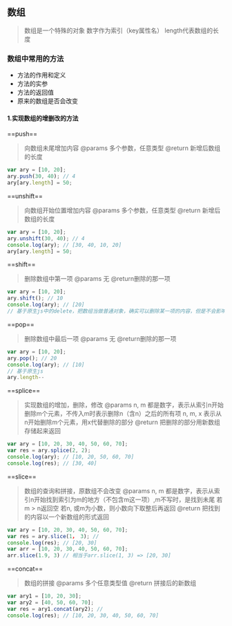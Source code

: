## 数组
> 数组是一个特殊的对象
> 数字作为索引（key属性名）
> length代表数组的长度
### 数组中常用的方法
- 方法的作用和定义
- 方法的实参
- 方法的返回值
- 原来的数组是否会改变
#### 1.实现数组的增删改的方法
==push==
> 向数组未尾增加内容
> @params 
>   多个参数，任意类型
> @return
>   新增后数组的长度
```javascript
var ary = [10, 20];
ary.push(30, 40); // 4
ary[ary.length] = 50;
```

==unshift==
> 向数组开始位置增加内容
> @params 
>   多个参数，任意类型
> @return
>   新增后数组的长度
```javascript
var ary = [10, 20];
ary.unshift(30, 40); // 4
console.log(ary); // [30, 40, 10, 20]
ary[ary.length] = 50;
```

==shift==
> 删除数组中第一项
> @params 
>   无
> @return删除的那一项
```javascript
var ary = [10, 20];
ary.shift(); // 10
console.log(ary); // [20]
// 基于原生js中的delete，把数组当做普通对象，确实可以删除某一项的内容，但是不会影响数组本身的结构特点，length不会变
```

==pop==
> 删除数组中最后一项
> @params 
>   无
> @return删除的那一项
```javascript
var ary = [10, 20];
ary.pop(); // 20
console.log(ary); // [10]
// 基于原生js
ary.length--
```

==splice==
> 实现数组的增加，删除，修改
> @params 
>   n, m 都是数字，表示从索引n开始删除m个元素，不传入m时表示删除n（含n）之后的所有项
>   n, m, x 表示从n开始删除m个元素，用x代替删除的部分
> @return
>   把删除的部分用新数组存储起来返回
```javascript
var ary = [10, 20, 30, 40, 50, 60, 70];
var res = ary.splice(2, 2);
console.log(ary); // [10, 20, 50, 60, 70]
console.log(res); // [30, 40]
```

==slice==
> 数组的查询和拼接，原数组不会改变
> @params 
>   n, m 都是数字，表示从索引n开始找到索引为m的地方（不包含m这一项）,m不写时，是找到未尾
> 若m > n返回空
> 若n, 或m为小数，则小数向下取整后再返回
> @return
> 把找到的内容以一个新数组的形式返回
```javascript
var ary = [10, 20, 30, 40, 50, 60, 70];
var res = ary.slice(1， 3); //
console.log(res); // [20, 30]
var arr = [10, 20, 30, 40, 50, 60, 70];
arr.slice(1.9, 3) // 相当于arr.slice(1, 3) => [20, 30]
```

==concat==
> 数组的拼接
> @params 
>   多个任意类型值
> @return
> 拼接后的新数组
```javascript
var ary1 = [10, 20, 30];
var ary2 = [40, 50, 60, 70];
var res = ary1.concat(ary2); //
console.log(res); // [10, 20, 30, 40, 50, 60, 70]
```